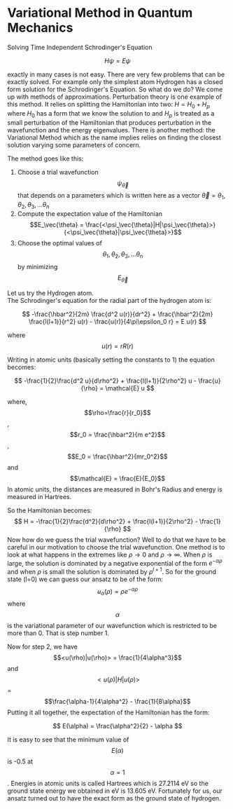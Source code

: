 
# Variational Method in Quantum Mechanics 

Solving Time Independent Schrodinger's Equation  

$$
H\psi = E\psi
$$

exactly in many cases is not easy. There are very few problems that can be exactly solved. For example only the simplest atom Hydrogen has a closed form solution for the Schrodinger's Equation. So what do we do? We come up with methods of approximations.  Perturbation theory is one example of this method. It relies on splitting the Hamiltonian into two: $H = H_0 + H_p$ where $H_0$ has a form that we know the solution to and $H_p$ is treated as a small perturbation of the Hamiltonian that produces perturbation in the wavefunction and the energy eigenvalues. There is another method: the Variational Method which as the name implies relies on finding the closest solution varying some parameters of concern. 

The method goes like this: 
1. Choose a trial wavefunction $$\psi_\vec{\theta}$$ that depends on a parameters which is written here as a vector $\vec{\theta} = {\theta_1, \theta_2, \theta_3, ... \theta_n}$  
2. Compute the expectation value of the Hamiltonian $$E_\vec{\theta} = \frac{<\psi_\vec{\theta}|H|\psi_\vec{\theta}>}{<\psi_\vec{\theta}|\psi_\vec{\theta}>}$$  
3. Choose the optimal values of $${\theta_1, \theta_2, \theta_3, ... \theta_n}$$ by minimizing $$E_\vec{\theta}$$ 

Let us try the Hydrogen atom.  
The Schrodinger's equation for the radial part of the hydrogen atom is:

$$
-\frac{\hbar^2}{2m} \frac{d^2 u(r)}{dr^2} + \frac{\hbar^2}{2m} \frac{l(l+1)}{r^2} u(r) - \frac{u(r)}{4\pi\epsilon_0 r} = E u(r)
$$

where $$u(r) = rR(r)$$ 
 
Writing in atomic units (basically setting the constants to 1) the equation becomes:

$$
-\frac{1}{2}\frac{d^2 u}{d\rho^2} + \frac{l(l+1)}{2\rho^2} u - \frac{u}{\rho} = \mathcal{E} u
$$

where, 
$$\rho=\frac{r}{r_0}$$,
$$r_0 = \frac{\hbar^2}{m e^2}$$,
$$E_0 = \frac{\hbar^2}{mr_0^2}$$ and 
$$\mathcal{E} = \frac{E}{E_0}$$
In atomic units, the distances are measured in Bohr's Radius and energy is measured in Hartrees. 

So the Hamiltonian becomes: 
$$
H = -\frac{1}{2}\frac{d^2}{d\rho^2} + \frac{l(l+1)}{2\rho^2} - \frac{1}{\rho}
$$
Now how do we guess the trial wavefunction?  Well to do that we have to be careful in our motivation to choose the trial wavefunction. One method is to look at what happens in the extremes like $\rho \to 0$ and $\rho \to \infty$. When $\rho$ is large,  the solution is dominated by a negative exponential of the form $e^{-\alpha\rho}$ and when  $\rho$ is small the solution is dominated by $\rho^{l+1}$. So for the ground state (l=0) we can guess our ansatz to be of the form:
$$
u_\alpha(\rho) = \rho e^{-\alpha \rho}
$$
where $$\alpha$$ is the variational parameter of our wavefunction which is restricted to be more than 0. That is step number 1. 

Now for step 2, we have $$<u(\rho)|u(\rho)> = \frac{1}{4\alpha^3}$$ and $$<u(\rho)|H|u(\rho)>$$ = $$\frac{\alpha-1}{4\alpha^2} - \frac{1}{8\alpha}$$
Putting it all together, the expectation of the Hamiltonian has the form:

$$
E(\alpha) = \frac{\alpha^2}{2} - \alpha
$$

It is easy to see that the minimum value of $$E(\alpha)$$ is -0.5 at $$\alpha=1$$. Energies in atomic units is called Hartrees which is 27.2114 eV so the ground state energy we obtained in eV is 13.605 eV. Fortunately for us, our ansatz turned out to have the exact form as the ground state of hydrogen.     

<script type="text/javascript" async
  src="https://polyfill.io/v3/polyfill.min.js?features=es6">
</script>
<script type="text/javascript" async
  src="https://cdn.jsdelivr.net/npm/mathjax@3/es5/tex-mml-chtml.js">
</script>
